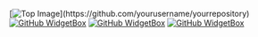 [![Top Image]([https://placekitten.com/1200/800](https://raw.githubusercontent.com/PlayFlixo/PlayFlixo/main/profile-banner.png))](https://github.com/yourusername/yourrepository)
[![GitHub WidgetBox](https://github-widgetbox.vercel.app/api/profile?username=PlayFlixo&data=followers,repositories,stars,commits&theme=nautilus)](https://github.com/PlayFlixo/PlayFlixo)
[![GitHub WidgetBox](https://github-widgetbox.vercel.app/api/skills?tools=git,vercel,heroku,aws,&includeNames=true&theme=nautilus)](https://github.com/Jurredr/github-widgetbox)
[![GitHub WidgetBox](https://github-widgetbox.vercel.app/api/skills?languages=js,python,html,css,&includeNames=true&theme=nautilus)](https://github.com/Jurredr/github-widgetbox)
